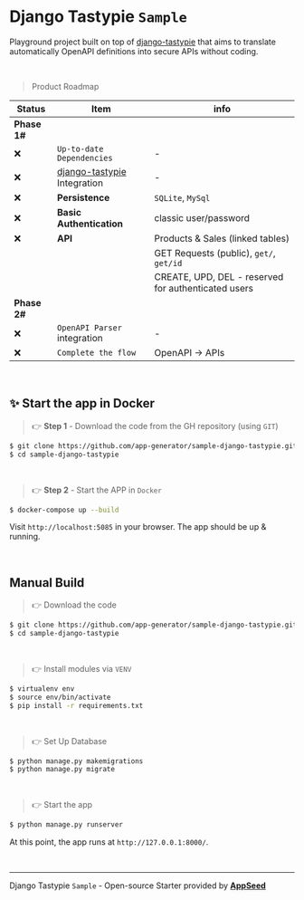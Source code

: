 # Django Tastypie `Sample`

Playground project built on top of [django-tastypie](https://github.com/django-tastypie/django-tastypie) that aims to translate automatically OpenAPI definitions into secure APIs without coding.

<br />

> Product Roadmap 

| Status | Item | info | 
| --- | --- | --- |
| **Phase 1#** |  |  |
| ❌ | `Up-to-date Dependencies` | - |
| ❌ | [django-tastypie](https://github.com/django-tastypie/django-tastypie) Integration | - |
| ❌ | **Persistence** | `SQLite`, `MySql` |
| ❌ | **Basic Authentication** | classic user/password |
| ❌ | **API** | Products & Sales (linked tables) |
|     |         | GET Requests (public), `get/`, `get/id`  |
|     |         | CREATE, UPD, DEL - reserved for authenticated users |
| **Phase 2#** |  |  |
| ❌ | `OpenAPI Parser` integration | - |
| ❌ | `Complete the flow` | OpenAPI -> APIs |

<br />

## ✨ Start the app in Docker

> 👉 **Step 1** - Download the code from the GH repository (using `GIT`) 

```bash
$ git clone https://github.com/app-generator/sample-django-tastypie.git
$ cd sample-django-tastypie
```

<br />

> 👉 **Step 2** - Start the APP in `Docker`

```bash
$ docker-compose up --build 
```

Visit `http://localhost:5085` in your browser. The app should be up & running.

<br />

## Manual Build 

> 👉 Download the code  

```bash
$ git clone https://github.com/app-generator/sample-django-tastypie.git
$ cd sample-django-tastypie
```

<br />

> 👉 Install modules via `VENV`  

```bash
$ virtualenv env
$ source env/bin/activate
$ pip install -r requirements.txt
```

<br />

> 👉 Set Up Database

```bash
$ python manage.py makemigrations
$ python manage.py migrate
```

<br />

> 👉 Start the app

```bash
$ python manage.py runserver
```

At this point, the app runs at `http://127.0.0.1:8000/`. 

<br />

---
Django Tastypie `Sample` - Open-source Starter provided by **[AppSeed](https://appseed.us/)**
